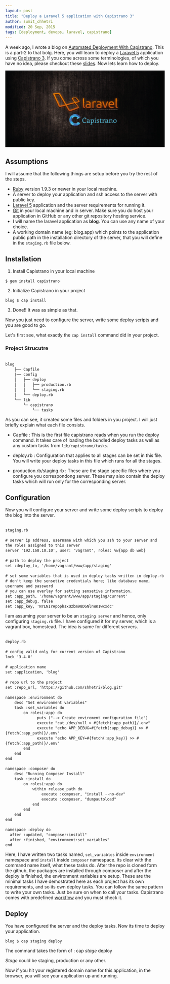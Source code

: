 ```yaml
---
layout: post
title: "Deploy a Laravel 5 application with Capistrano 3"
author: sumit_chhetri
modified: 20 Sep, 2015
tags: [deployment, devops, laravel, capistrano]
---
```


A week ago, I wrote a blog on [Automated Deployment With Capistrano](http://blog.yipl.com.np/automated-deployment/). This is a part-2 to that bolg. Here, you will learn to deploy a [Laravel 5](http://laravel.com/) application using [Capistrano 3](http://capistranorb.com/). If you come across some terminologies, of which you have no idea, please checkout these [slides](http://shhetri.github.io/capistrano-presentation/#/11). Now lets learn how to deploy.

<!--more-->

![Deploy Screenshot](/images/testing-deployment/laravel-capistrano.png)

## Assumptions

I will assume that the following things are setup before you try the rest of the steps.

* [Ruby](https://www.ruby-lang.org/en/) version 1.9.3 or newer in your local machine.
* A server to deploy your application and ssh access to the server with public key.
* [Laravel 5](http://laravel.com/docs/5.1#installation) application and the server requirements for running it.
* [Git](https://git-scm.com/downloads) in your local machine and in server. Make sure you do host your application in GitHub or any other git repository hosting service.
* I will name the laravel application as **blog**. You can use any name of your choice.
* A working domain name (eg: blog.app) which points to the application public path in the installation directory of the server, that you will define in the `staging.rb` file below.

## Installation

1. Install Capistrano in your local machine
```
$ gem install capistrano
```
2. Initialize Capistrano in your project
```
blog $ cap install
```
3. Done!! It was as simple as that.

Now you just need to configure the server, write some deploy scripts and you are good to go.

Let's first see, what exactly the `cap install` command did in your project.

### Project Strucutre
<pre><code>
blog
    ├── Capfile
    |── config
    │   ├── deploy
    │   │   ├── production.rb
    │   │   └── staging.rb
    │   └── deploy.rb
    └── lib
        └─ capistrano
            └── tasks
</code></pre>

As you can see, it created some files and folders in you project. I will just briefly explain what each file consists.

* Capfile : This is the first file capistrano reads when you run the deploy command. It takes care of loading the bundled deploy tasks as well as any custom tasks from `lib/capistrano/tasks`.

* deploy.rb : Configuration that applies to all stages can be set in this file. You will write your deploy tasks in this file which runs for all the stages.

* production.rb/staging.rb : These are the stage specific files where you configure you correspondong server. These may also contain the deploy tasks which will run only for the corresponding server.

## Configuration

Now you will configure your server and write some deploy scripts to deploy the blog into the server.

<pre><code>
staging.rb

# server ip address, username with which you ssh to your server and the roles assigned to this server
server '192.168.10.10', user: 'vagrant', roles: %w{app db web}

# path to deploy the project
set :deploy_to, '/home/vagrant/www/app/staging'

# set some variables that is used in deploy tasks written in deploy.rb
# don't keep the sensetive credentials here; like database name, username and password
# you can use overlay for setting sensetive information.
set :app_path, '/home/vagrant/www/app/staging/current'
set :app_debug, false
set :app_key, 'NrLNIrApophsxQzbm98DGNlnWK1wxxdc'
</code></pre>

I am assuming your server to be an `staging server` and hence, only configuring `staging.rb` file. I have configured it for my server, which is a vagrant box, homestead. The idea is same for different servers.

<pre><code>
deploy.rb

# config valid only for current version of Capistrano
lock '3.4.0'

# application name
set :application, 'blog'

# repo url to the project
set :repo_url, 'https://github.com/shhetri/blog.git'

namespace :environment do
    desc "Set environment variables"
    task :set_variables do
        on roles(:app) do
              puts ("--> Create enviroment configuration file")
              execute "cat /dev/null > #{fetch(:app_path)}/.env"
              execute "echo APP_DEBUG=#{fetch(:app_debug)} >> #{fetch(:app_path)}/.env"
              execute "echo APP_KEY=#{fetch(:app_key)} >> #{fetch(:app_path)}/.env"
        end
    end
end

namespace :composer do
    desc "Running Composer Install"
    task :install do
        on roles(:app) do
            within release_path do
                execute :composer, "install --no-dev"
                execute :composer, "dumpautoload"
            end
        end
    end
end

namespace :deploy do
  after :updated, "composer:install"
  after :finished, "environment:set_variables"
end
</code></pre>

Here, I have written two tasks named, `set_variables` inside `environment` namespace and `install` inside `composer` namespace. Its clear with the command name itself, what these tasks do. After the repo is cloned form the github, the packages are installed through composer and after the deploy is finished, the environment variables are setup. These are the minimal tasks I have demostrated here as each project has its own requirements, and so its own deploy tasks. You can follow the same pattern to write your own tasks. Just be sure on when to call your tasks. Capistrano comes with predefined [workflow](http://capistranorb.com/documentation/getting-started/flow/) and you must check it.

## Deploy

You have configured the server and the deploy tasks. Now its time to deploy your application.

```
blog $ cap staging deploy
```

The command takes the form of : cap *stage* deploy

*Stage* could be staging, production or any other.

Now if you hit your registered domain name for this application, in the browser, you will see your application up and running.
